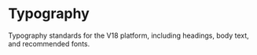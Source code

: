 # Typography

Typography standards for the V18 platform, including headings, body text, and recommended fonts.

